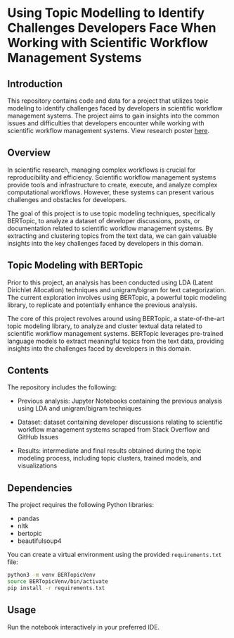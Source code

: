# **Using Topic Modelling to Identify Challenges Developers Face When Working with Scientific Workflow Management Systems**

## Introduction

This repository contains code and data for a project that utilizes topic modeling to identify challenges faced by developers in scientific workflow management systems. The project aims to gain insights into the common issues and difficulties that developers encounter while working with scientific workflow management systems. View research poster [here](Vu_Topic_Modelling_SWfMS_36x48.pdf).

## Overview

In scientific research, managing complex workflows is crucial for reproducibility and efficiency. Scientific workflow management systems provide tools and infrastructure to create, execute, and analyze complex computational workflows. However, these systems can present various challenges and obstacles for developers.

The goal of this project is to use topic modeling techniques, specifically BERTopic, to analyze a dataset of developer discussions, posts, or documentation related to scientific workflow management systems. By extracting and clustering topics from the text data, we can gain valuable insights into the key challenges faced by developers in this domain.

## Topic Modeling with BERTopic

Prior to this project, an analysis has been conducted using LDA (Latent Dirichlet Allocation) techniques and unigram/bigram for text categorization. The current exploration involves using BERTopic, a powerful topic modeling library, to replicate and potentially enhance the previous analysis.

The core of this project revolves around using BERTopic, a state-of-the-art topic modeling library, to analyze and cluster textual data related to scientific workflow management systems. BERTopic leverages pre-trained language models to extract meaningful topics from the text data, providing insights into the challenges faced by developers in this domain.

## Contents

The repository includes the following:

- Previous analysis: Jupyter Notebooks containing the previous analysis using LDA and unigram/bigram techniques

- Dataset: dataset containing developer discussions relating to scientific workflow management systems scraped from Stack Overflow and GitHub Issues

- Results: intermediate and final results obtained during the topic modeling process, including topic clusters, trained models, and visualizations

## Dependencies

The project requires the following Python libraries:

- pandas
- nltk
- bertopic
- beautifulsoup4

You can create a virtual environment using the provided `requirements.txt` file:

```bash
python3 -m venv BERTopicVenv
source BERTopicVenv/bin/activate
pip install -r requirements.txt
```

## Usage

Run the notebook interactively in your preferred IDE.
